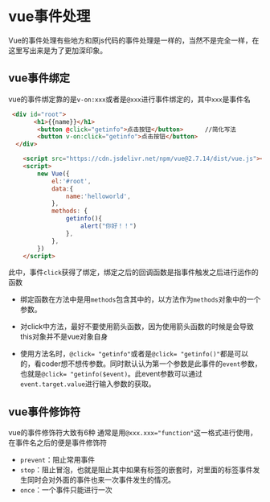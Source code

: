 # vue事件处理

Vue的事件处理有些地方和原js代码的事件处理是一样的，当然不是完全一样，在这里写出来是为了更加深印象。

## vue事件绑定
vue的事件绑定靠的是`v-on:xxx`或者是`@xxx`进行事件绑定的，其中`xxx`是事件名

```html
 <div id="root">
       <h1>{{name}}</h1> 
        <button @click="getinfo">点击按钮</button>      //简化写法
        <button v-on:click="getinfo">点击按钮</button>
  </div>

    <script src="https://cdn.jsdelivr.net/npm/vue@2.7.14/dist/vue.js"></script>
    <script>
        new Vue({
            el:'#root',
            data:{
                name:'helloworld',
            },
            methods: {
                getinfo(){
                    alert("你好！！")
                },
            },
        })
    </script>
```

此中，事件`click`获得了绑定，绑定之后的回调函数是指事件触发之后进行运作的函数

- 绑定函数在方法中是用`methods`包含其中的，以方法作为`methods`对象中的一个参数。

- 对click中方法，最好不要使用箭头函数，因为使用箭头函数的时候是会导致this对象并不是vue对象自身

- 使用方法名时，`@click= "getinfo"`或者是`@click= "getinfo()"`都是可以的，看coder想不想传参数。同时默认认为第一个参数是此事件的`event`参数，也就是`@click= "getinfo($event)`。此event参数可以通过`event.target.value`进行输入参数的获取。



## vue事件修饰符

vue的事件修饰符大致有6种
通常是用`@xxx.xxx="function"`这一格式进行使用，在事件名之后的便是事件修饰符

- `prevent`：阻止常用事件
- `stop`：阻止冒泡，也就是阻止其中如果有标签的嵌套时，对里面的标签事件发生同时会对外面的事件也来一次事件发生的情况。
- `once`：一个事件只能进行一次

